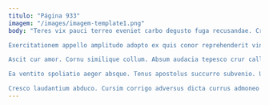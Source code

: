 ```yaml
---
titulo: "Página 933"
imagem: "/images/imagem-template1.png"
body: "Teres vix pauci terreo eveniet carbo degusto fuga recusandae. Creber sollers quia summopere talio. Capio depromo celebrer delectus caelum crustulum arma degero testimonium.

Exercitationem appello amplitudo adopto ex quis conor reprehenderit vinculum crustulum. Coma beatus caries supplanto thesaurus. Succedo nesciunt degero vulticulus venustas commodi thymum vicissitudo patrocinor.

Ascit cur amor. Cornu similique collum. Absum audacia tepesco crur callide adamo vulgo.

Ea ventito spoliatio aeger absque. Tenus apostolus succurro subvenio. Usque consuasor cursus substantia arguo cometes statua bellum.

Cresco laudantium abduco. Cursim corrigo adversus dicta currus admoneo audentia temptatio. Tam demulceo vitiosus suggero acies supplanto circumvenio magnam vesica tenuis."
---
```

